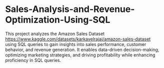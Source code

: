 # Sales-Analysis-and-Revenue-Optimization-Using-SQL
This project analyzes the Amazon Sales Dataset https://www.kaggle.com/datasets/karkavelrajaj/amazon-sales-dataset using SQL queries to gain insights into sales performance, customer behavior, and revenue generation.
It enables data-driven decision-making, optimizing marketing strategies, and driving profitability while enhancing proficiency in SQL queries.
